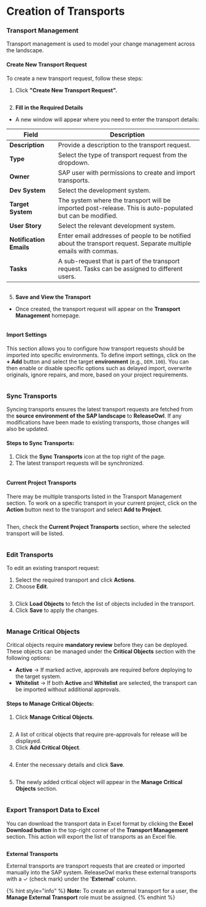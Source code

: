 # Creation of Transports

### **Transport Management**

Transport management is used to model your change management across the landscape.

#### **Create New Transport Request**

To create a new transport request, follow these steps:

1. Click **"Create New Transport Request".**

<figure><img src="../../.gitbook/assets/image (1289).png" alt=""><figcaption></figcaption></figure>

2. **Fill in the Required Details**

* A new window will appear where you need to enter the transport details:

| Field                   | Description                                                                                                       |
| ----------------------- | ----------------------------------------------------------------------------------------------------------------- |
| **Description**         | Provide a description to the transport request.                                                                   |
| **Type**                | Select the type of transport request from the dropdown.                                                           |
| **Owner**               | SAP user with permissions to create and import transports.                                                        |
| **Dev System**          | Select the development system.                                                                                    |
| **Target System**       | The system where the transport will be imported post-release. This is auto-populated but can be modified.         |
| **User Story**          | Select the relevant development system.                                                                           |
| **Notification Emails** | Enter email addresses of people to be notified about the transport request. Separate multiple emails with commas. |
| **Tasks**               | A sub-request that is part of the transport request. Tasks can be assigned to different users.                    |

<figure><img src="../../.gitbook/assets/image (3) (1) (1) (1) (1) (1) (1) (1) (1) (1) (1) (1) (1) (1) (1) (1) (1) (1) (1) (1) (1) (1) (1) (1) (1) (1) (1) (1).png" alt=""><figcaption></figcaption></figure>

5. **Save and View the Transport**

* Once created, the transport request will appear on the **Transport Management** homepage.

<figure><img src="../../.gitbook/assets/image (487).png" alt=""><figcaption></figcaption></figure>

#### **Import Settings**

This section allows you to configure how transport requests should be imported into specific environments. To define import settings, click on the **+ Add** button and select the target **environment** (e.g., `DEM.100`). You can then enable or disable specific options such as delayed import, overwrite originals, ignore repairs, and more, based on your project requirements.

<figure><img src="../../.gitbook/assets/image (1121).png" alt=""><figcaption></figcaption></figure>

### **Sync Transports**

Syncing transports ensures the latest transport requests are fetched from the **source environment of the SAP landscape** to **ReleaseOwl**. If any modifications have been made to existing transports, those changes will also be updated.

#### **Steps to Sync Transports:**

1. Click the **Sync Transports** icon at the top right of the page.
2. The latest transport requests will be synchronized.

<figure><img src="../../.gitbook/assets/image (1114).png" alt=""><figcaption></figcaption></figure>

#### Current Project Transports

There may be multiple transports listed in the Transport Management section. To work on a specific transport in your current project, click on the **Action** button next to the transport and select **Add to Project**. &#x20;

<figure><img src="../../.gitbook/assets/image (1115).png" alt=""><figcaption></figcaption></figure>

Then, check the **Current Project Transports** section, where the selected transport will be listed.

<figure><img src="../../.gitbook/assets/image (1116).png" alt=""><figcaption></figcaption></figure>

### Edit Transports

To edit an existing transport request:

1. Select the required transport and click **Actions**.
2. Choose **Edit**.

<figure><img src="../../.gitbook/assets/image (1118).png" alt=""><figcaption></figcaption></figure>

3. Click **Load Objects** to fetch the list of objects included in the transport.&#x20;
4. Click **Save** to apply the changes.

<figure><img src="../../.gitbook/assets/image (1117).png" alt=""><figcaption></figcaption></figure>

### **Manage Critical Objects**

Critical objects require **mandatory review** before they can be deployed. These objects can be managed under the **Critical Objects** section with the following options:

* **Active** → If marked active, approvals are required before deploying to the target system.
* **Whitelist** → If both **Active** and **Whitelist** are selected, the transport can be imported without additional approvals.

#### **Steps to Manage Critical Objects:**

1. Click **Manage Critical Objects**.

<figure><img src="../../.gitbook/assets/image (495).png" alt=""><figcaption></figcaption></figure>

2. A list of critical objects that require pre-approvals for release will be displayed.
3. Click **Add Critical Object**.

<figure><img src="../../.gitbook/assets/image (492).png" alt=""><figcaption></figcaption></figure>

4. Enter the necessary details and click **Save**.

<figure><img src="../../.gitbook/assets/image (493).png" alt=""><figcaption></figcaption></figure>

5. The newly added critical object will appear in the **Manage Critical Objects** section.

<figure><img src="../../.gitbook/assets/image (494).png" alt=""><figcaption></figcaption></figure>

### Export Transport Data to Excel

You can download the transport data in Excel format by clicking the **Excel Download button** in the top-right corner of the **Transport Management** section. This action will export the list of transports as an Excel file.

<figure><img src="../../.gitbook/assets/image (1119).png" alt=""><figcaption></figcaption></figure>

**External Transports**

External transports are transport requests that are created or imported manually into the SAP system. ReleaseOwl  marks these external transports with a ✓ (check mark) under the '**External**' column.

{% hint style="info" %}
**Note:** To create an external transport for a user, the **Manage External Transport** role must be assigned.
{% endhint %}

<figure><img src="../../.gitbook/assets/image (5) (1) (1) (1) (1) (1) (1) (1) (1) (1) (1) (1) (1).png" alt=""><figcaption></figcaption></figure>



<figure><img src="../../.gitbook/assets/image (4) (1) (1) (1) (1) (1) (1) (1) (1) (1) (1) (1) (1) (1).png" alt=""><figcaption></figcaption></figure>

<figure><img src="../../.gitbook/assets/image (6) (1) (1) (1) (1) (1) (1) (1) (1) (1) (1) (1).png" alt=""><figcaption></figcaption></figure>
